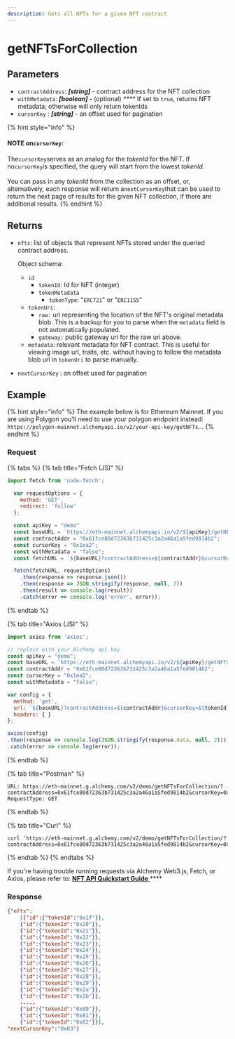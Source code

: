 ```yaml
---
description: Gets all NFTs for a given NFT contract
---
```


# getNFTsForCollection

## Parameters

* `contractAddress`: _**\[string]**_ - contract address for the NFT collection
* `withMetadata`: _**\[boolean] -**_ (optional)  _****_  If set to `true`, returns NFT metadata; otherwise will only return tokenIds
* `cursorKey` : _**\[string]**_ - an offset used for pagination

{% hint style="info" %}
#### NOTE on`cursorKey`:&#x20;

The`cursorKey`serves as an analog for the _tokenId_ for the NFT. If no`cursorKey`is specified, the query will start from the lowest _tokenId_. \
\
You can pass in any _tokenId_ from the collection as an offset, or, alternatively, each response will return a`nextCursorKey`that can be used to return the next page of results for the given NFT collection, if there are additional results.
{% endhint %}

## Returns

*   `nfts`: list of objects that represent NFTs stored under the queried contract address.&#x20;

    Object schema:

    * `id`
      * `tokenId`: Id for NFT (integer)&#x20;
      * `tokenMetadata`
        * `tokenType`: "`ERC721`" or "`ERC1155`"
    * `tokenUri`:
      * `raw:` uri representing the location of the NFT's original metadata blob. This is a backup for you to parse when the `metadata` field is not automatically populated.
      * `gateway:` public gateway uri for the raw uri above.
    * `metadata`: relevant metadata for NFT contract. This is useful for viewing image url, traits, etc. without having to follow the metadata blob url in `tokenUri` to parse manually.&#x20;
* `nextCursorKey` : an offset used for pagination

## Example

{% hint style="info" %}
The example below is for Ethereum Mainnet. If you are using Polygon you'll need to use your polygon endpoint instead: `https://polygon-mainnet.alchemyapi.io/v2/your-api-key/getNFTs`...
{% endhint %}

### Request

{% tabs %}
{% tab title="Fetch (JS)" %}
```javascript
import fetch from 'node-fetch';

  var requestOptions = {
    method: 'GET',
    redirect: 'follow'
  };

  const apiKey = "demo"
  const baseURL = `https://eth-mainnet.alchemyapi.io/v2/${apiKey}/getNFTsForCollection`;
  const contractAddr = "0x61fce80d72363b731425c3a2a46a1a5fed9814b2";
  const cursorKey = "0x1ea2";
  const withMetadata = "false";
  const fetchURL = `${baseURL}?contractAddress=${contractAddr}&cursorKey=${tokenId}&withMetadata=${withMetadata}`;

  fetch(fetchURL, requestOptions)
    .then(response => response.json())
    .then(response => JSON.stringify(response, null, 2))
    .then(result => console.log(result))
    .catch(error => console.log('error', error));
```
{% endtab %}

{% tab title="Axios (JS)" %}
```javascript
import axios from 'axios';

// replace with your Alchemy api key
const apiKey = "demo";
const baseURL = `https://eth-mainnet.alchemyapi.io/v2/${apiKey}/getNFTsForCollection`;
const contractAddr = "0x61fce80d72363b731425c3a2a46a1a5fed9814b2";
const cursorKey = "0x1ea2";
const withMetadata = "false";

var config = {
  method: 'get',
  url: `${baseURL}?contractAddress=${contractAddr}&cursorKey=${tokenId}&withMetadata=${withMetadata}`,
  headers: { }
};

axios(config)
.then(response => console.log(JSON.stringify(response.data, null, 2)))
.catch(error => console.log(error));
```
{% endtab %}

{% tab title="Postman" %}
```http
URL: https://eth-mainnet.g.alchemy.com/v2/demo/getNFTsForCollection/?contractAddress=0x61fce80d72363b731425c3a2a46a1a5fed9814b2&cursorKey=0x1ea2&withMetadata=false
RequestType: GET
```
{% endtab %}

{% tab title="Curl" %}
```
curl 'https://eth-mainnet.g.alchemy.com/v2/demo/getNFTsForCollection/?contractAddress=0x61fce80d72363b731425c3a2a46a1a5fed9814b2&cursorKey=0x1ea2&withMetadata=false'
```
{% endtab %}
{% endtabs %}

If you're having trouble running requests via Alchemy Web3.js, Fetch, or Axios, please refer to: [**NFT API Quickstart Guide** ](../../guides/nft-api-quickstart-guide.md)****

### Response

```json
{"nfts":
    [{"id":{"tokenId":"0x1f"}},
    {"id":{"tokenId":"0x20"}},
    {"id":{"tokenId":"0x21"}},
    {"id":{"tokenId":"0x22"}},
    {"id":{"tokenId":"0x23"}},
    {"id":{"tokenId":"0x24"}},
    {"id":{"tokenId":"0x25"}},
    {"id":{"tokenId":"0x26"}},
    {"id":{"tokenId":"0x27"}},
    {"id":{"tokenId":"0x28"}},
    {"id":{"tokenId":"0x29"}},
    {"id":{"tokenId":"0x2a"}},
    {"id":{"tokenId":"0x2b"}},
    .....
    {"id":{"tokenId":"0x80"}},
    {"id":{"tokenId":"0x81"}},
    {"id":{"tokenId":"0x82"}}],
"nextCursorKey":"0x83"}
```



